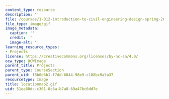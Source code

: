```yaml
---
content_type: resource
description: ''
file: /courses/1-012-introduction-to-civil-engineering-design-spring-2002/51ea80dcc3018c6ab7a869a47bc6dd7e_locationmap2.gif
file_type: image/gif
image_metadata:
  caption: ''
  credit: ''
  image-alt: ''
learning_resource_types:
- Projects
license: https://creativecommons.org/licenses/by-nc-sa/4.0/
ocw_type: OCWImage
parent_title: Projects
parent_type: CourseSection
parent_uid: f8b0d6b1-f7dd-6844-98e9-c108bc9a5a37
resourcetype: Image
title: locationmap2.gif
uid: 51ea80dc-c301-8c6a-b7a8-69a47bc6dd7e
---
```

